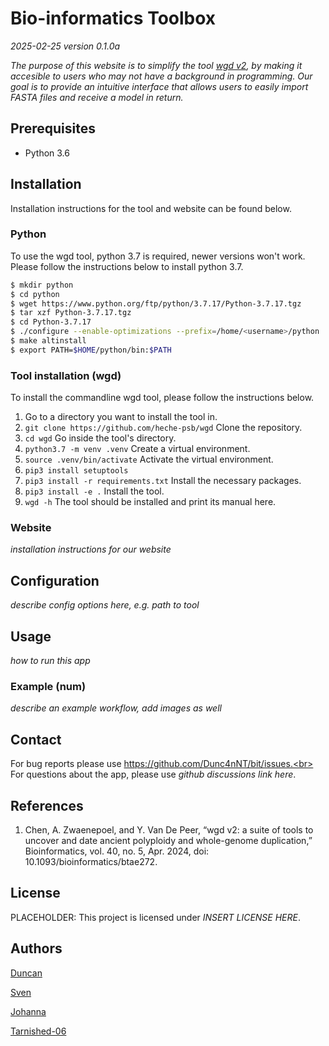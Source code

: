 # Bio-informatics Toolbox

*2025-02-25 version 0.1.0a*

*The purpose of this website is to simplify the tool [wgd v2](https://github.com/heche-psb/wgd), by 
making it accesible to users who may not have a background
in programming. Our goal is to provide an intuitive interface that
allows users to easily import FASTA files and receive a model in return.*

## Prerequisites

- Python 3.6

## Installation

Installation instructions for the tool and website can be found below.

### Python

To use the wgd tool, python 3.7 is required, newer versions won't work.
Please follow the instructions below to install python 3.7.

```sh
$ mkdir python
$ cd python
$ wget https://www.python.org/ftp/python/3.7.17/Python-3.7.17.tgz
$ tar xzf Python-3.7.17.tgz
$ cd Python-3.7.17
$ ./configure --enable-optimizations --prefix=/home/<username>/python
$ make altinstall
$ export PATH=$HOME/python/bin:$PATH
```

### Tool installation (wgd)

To install the commandline wgd tool, please follow the instructions below.

1. Go to a directory you want to install the tool in.
2. `git clone https://github.com/heche-psb/wgd` Clone the repository.
3. `cd wgd` Go inside the tool's directory.
4. `python3.7 -m venv .venv` Create a virtual environment.
5. `source .venv/bin/activate` Activate the virtual environment.
6. `pip3 install setuptools`
7. `pip3 install -r requirements.txt` Install the necessary packages.
8. `pip3 install -e .` Install the tool.
9. `wgd -h` The tool should be installed and print its manual here.

### Website

*installation instructions for our website*

## Configuration

*describe config options here, e.g. path to tool*

## Usage

*how to run this app*

### Example (num)

*describe an example workflow, add images as well*

## Contact

For bug reports please use https://github.com/Dunc4nNT/bit/issues.<br>
For questions about the app, please use *github discussions link here*.<br>

## References

1. Chen, A. Zwaenepoel, and Y. Van De Peer, “wgd v2: 
a suite of tools to uncover and date ancient polyploidy and 
whole-genome duplication,” Bioinformatics, vol. 40, no. 5, Apr. 2024, 
doi: 10.1093/bioinformatics/btae272.

## License

PLACEHOLDER: This project is licensed under *INSERT LICENSE HERE*.

## Authors

[Duncan](https://github.com/Dunc4nNT)

[Sven](https://github.com/svenstaats)

[Johanna](https://github.com/j0w0j)

[Tarnished-06](https://github.com/Tarnished-06)
